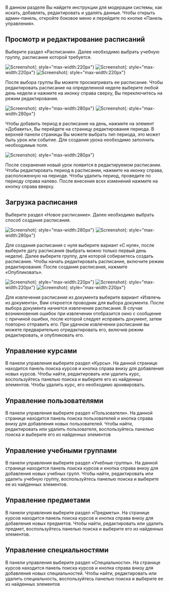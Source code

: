 В данном разделе Вы найдете инструкции для модерации системы,
как искать, добавлять, редактировать и удалять данные.
Чтобы открыть админ-панель, откройте боковое меню и перейдите по кнопке «Панель управления».

## Просмотр и редактирование расписаний

Выберите раздел «Расписания». Далее необходимо выбрать учебную группу,
расписание которой требуется.

![Screenshot](media/find_timetable_1.png){: style="max-width:220px"}
![Screenshot](media/find_timetable_2.png){: style="max-width:220px"}
![Screenshot](media/find_timetable_3.png){: style="max-width:220px"}

После выбора группы Вы можете просматривать ее расписание. Чтобы редактировать расписание
на определенной неделе выберите любой день недели и нажмите на иконку справа сверху,
Вы переключитесь на режим редактирования.

![Screenshot](media/timetable_edit_mode_1.png){: style="max-width:280px"}
![Screenshot](media/timetable_edit_mode_2.png){: style="max-width:280px"}

Чтобы добавить период в расписание на день, нажмите на элемент «Добавить»,
Вы перейдете на страницу редактирования периода. В верхней панели страницы
Вы можете выбрать тип периода, это может быть урок или событие.
Для создания урока необходимо заполнить необходимые поля.

![Screenshot](media/lesson_editor.png){: style="max-width:280px"}

После сохранения новый урок появится в редактируемом расписании.
Чтобы редактировать период в расписании,
нажмите на иконку справа, расположенную на периоде.
Чтобы удалить период, проведите по периоду справа налево.
После внесения всех изменений нажмите на кнопку справа вверху.

## Загрузка расписания

Выберите раздел «Новое расписание». Далее необходимо выбрать способ создания расписания.

![Screenshot](media/create_timetable_1.png){: style="max-width:280px"}
![Screenshot](media/create_timetable_2.png){: style="max-width:280px"}

Для создания расписания с нуля выберите вариант «С нуля», после выберите дату расписания
(выбрать можно только первый день недели). Далее выберите группу,
для которой собираетесь создать расписание. Чтобы начать редактировать расписание,
включите режим редактирования. После создания расписания, нажмите «Опубликовать».

![Screenshot](media/create_empty_timetable_1.png){: style="max-width:220px"}
![Screenshot](media/create_empty_timetable_2.png){: style="max-width:220px"}
![Screenshot](media/create_empty_timetable_3.png){: style="max-width:220px"}

Для извлечения расписания из документа выберите вариант «Извлечь из документа»,
Вам откроется проводник для выбора документа. После выбора документа начнется извлечение расписания.
В случае возникновения ошибок при извлечении отобразится окно с сообщение с причиной ошибки,
после которой следует исправить документ, затем повторно отправить его.
При удачном извлечении расписания вы можете предварительно отредактировать его,
включив режим редактировать, и опубликовать его.

## Управление курсами

В панели управления выберите раздел «Курсы». На данной странице находится панель поиска курсов и кнопка справа внизу для
добавления новых курсов. Чтобы найти, редактировать или удалить курс, воспользуйтесь панелью поиска и выберите его из
найденных элементов. Чтобы удалить курс, его необходимо архивировать.

## Управление пользователями

В панели управления выберите раздел «Пользователи». На данной странице находится панель поиска пользователей и кнопка
справа внизу для добавления новых пользователей. Чтобы найти, редактировать или удалить пользователя, воспользуйтесь
панелью поиска и выберите его из найденных элементов

## Управление учебными группами

В панели управления выберите раздел «Учебные группы». На данной странице находится панель поиска курсов и кнопка справа
внизу для добавления новых учебных групп. Чтобы найти, редактировать или удалить учебную группу, воспользуйтесь панелью
поиска и выберите ее из найденных элементов.

## Управление предметами

В панели управления выберите раздел «Предметы». На странице курсов находится панель поиска курсов и кнопка справа внизу
для добавления новых предметов. Чтобы найти, редактировать или удалить предмет, воспользуйтесь панелью поиска и выберите
его из найденных элементов.

## Управление специальностями

В панели управления выберите раздел «Специальности». На странице курсов находится панель поиска курсов и кнопка справа
внизу для добавления новых специальностей. Чтобы найти, редактировать или удалить специальность, воспользуйтесь панелью
поиска и выберите ее из найденных элементов
